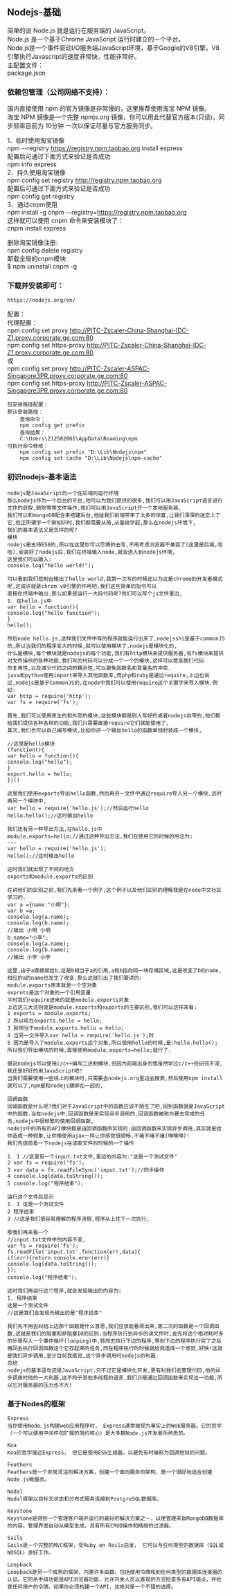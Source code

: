 ﻿## Nodejs-基础
简单的说 Node.js 就是运行在服务端的 JavaScript。	
Node.js 是一个基于Chrome JavaScript 运行时建立的一个平台。	
Node.js是一个事件驱动I/O服务端JavaScript环境，基于Google的V8引擎，V8引擎执行Javascript的速度非常快，性能非常好。		
主配置文件：	
	package.json

### 依赖包管理（公司网络不支持）：			
国内直接使用 npm 的官方镜像是非常慢的，这里推荐使用淘宝 NPM 镜像。		
淘宝 NPM 镜像是一个完整 npmjs.org 镜像，你可以用此代替官方版本(只读)，同步频率目前为 10分钟 一次以保证尽量与官方服务同步。		
			
1、临时使用淘宝镜像		
npm --registry https://registry.npm.taobao.org install express		
配置后可通过下面方式来验证是否成功		
npm info express		
2、持久使用淘宝镜像		
npm config set registry http://registry.npm.taobao.org		
配置后可通过下面方式来验证是否成功		
npm config get registry		
3、通过cnpm使用		
npm install -g cnpm --registry=https://registry.npm.taobao.org		
这样就可以使用 cnpm 命令来安装模块了：		
cnpm install express		
			
删除淘宝镜像注册:		
npm config delete registry		
卸载全局的cnpm模块:		
$ npm uninstall cnpm -g		

### 下载并安装即可：				
	https://nodejs.org/en/			
配置：				
	代理配置：			
	npm config set proxy http://PITC-Zscaler-China-Shanghai-IDC-Z1.proxy.corporate.ge.com:80			
	npm config set https-proxy http://PITC-Zscaler-China-Shanghai-IDC-Z1.proxy.corporate.ge.com:80			
	或			
	npm config set proxy http://PITC-Zscaler-ASPAC-Singapore3PR.proxy.corporate.ge.com:80			
	npm config set https-proxy http://PITC-Zscaler-ASPAC-Singapore3PR.proxy.corporate.ge.com:80			
				
	包安装路径配置：			
	默认安装路径：			
		查询命令：		
		npm config get prefix		
		查询结果：		
		C:\Users\212582861\AppData\Roaming\npm		
	可执行命令修改：			
		npm config set prefix "D:\Lib\Nodejs\npm"		
		npm config set cache "D:\Lib\Nodejs\npm-cache"		

### 初识nodejs-基本语法						
	nodejs是JavaScript的一个在后端的运行环境					
	那么nodejs作为一个后台的平台,他可以为我们提供的很多,我们可以用JavaScript语言进行文件的获取,删除等等文件操作,我们可以用JavaScript开一个本地服务器,					
	我们可以和mongoDB配合来搭建后台,他给我们前端带来了太多的惊喜,让我们深深的迷恋上了它,但正所谓学一个新知识时,我们都需要从简,从基础学起,那么在nodejs环境下,					
	我们的基本语法又是怎样的呢?					
	模块					
	nodejs是支持ES6的,所以在这里你可以尽情的去写,不用考虑浏览器不兼容了(这里是后端,哈哈),安装好了nodejs后,我们在终端输入node,就会进入到nodejs环境,					
	这里我们可以输入:					
	console.log("hello world!");					
						
	可以看到我们控制台输出了hello world,我第一次写的时候还以为这是chrome的开发者模式呢,这或许就是chrom v8引擎的作用吧,我们这些简单的指令可以					
	直接在终端中输出,那么如果是运行一大段代码呢?我们可以写个js文件里边,					
	1. 在hello.js中					
	var hello = function(){					
	console.log("hello function");					
	}					
	hello();					
						
	然后node hello.js,这样我们文件中写的程序就能运行出来了,nodejsshi是基于commonJS的,所以当我们的程序变大的时候,就可以使用模块了,nodejs是模块化的,					
	什么是模块,每个模块就是nodejs的每个功能,我们有http模块来提供服务器,有fs模块来提供对文件操作的各种功能,我们写的代码可以分成一个一个的模块,这样可以提高我们代码					
	的复用性,以及减少代码之间的耦合性,可以避免函数名和变量名的冲突.					
	java和python使用import来导入其他函数库,而php和ruby是通过require,上边也说过,nodejs是基于CommonJS的,在node中我们可以使用require这个关键字来导入模块.例如:					
	var http = require('http');					
	var fs = require('fs');					
						
	首先,我们可以使用原生的和外部的模块,这些模块都是别人写好的或者nodejs自带的,他们都给我们提供各种各样的功能,我们只需要直接require它们就能使用了, 					
	其次,我们也可以自己编写模块,比如你讲一个输出hello的函数单独封装成一个模块,					
						
	//这里是hello模块					
	(function(){					
	var hello = function(){					
	console.log("hello");					
	}					
	export.hello = hello;					
	})()					
						
	这里我们使用exports导出hello函数,然后再另一文件中通过require导入另一个模块,这时再另一个模块中,					
	var hello = require('hello.js');//然后运行hello					
	hello.hello();//这时输出hello					
						
	我们还有另一种导出方法,在hello.js中					
	module.exports=hello;//通过这种导出方法,我们在使用它的时候的用法为:					
	---					
	var hello = require('hello.js');					
	hello();//这时输出hello					
						
	这时我们就出现了不同的地方					
	exports和module.exports的区别					
						
	在讲他们的区别之前,我们先来看一个例子,这个例子以及他们区别的理解我是在node中文社区学习的.					
	var a ={name:"小明"};					
	var b =a;					
	console.log(a.name);					
	console.log(b.name);					
	//输出 小明 小明					
	b.name="小李";					
	console.log(a.name);					
	console.log(b.name);					
	//输出 小李 小李					
						
	这里,由于a直接赋给b,这是b相当于a的引用,a和b指向同一块存储区域,这是改变了b的name,相应的a的name也发生了改变.那么这就引出了我们要讲的:					
	module.exports原本就是一个空对象					
	exprots是这个对象的一个引用变量					
	平时我们require进来的就是module.exports对象					
	上边这三大法则就是module.exports和exports的主要区别,我们可以这样来看:					
	1 exports = module.exports;					
	2 所以现在exports.hello = hello;					
	3 就相当于module.exports.hello = hello;					
	4 当另一文件导入var hello = require('hello.js');时					
	5 因为是导入了module.exports这个对象,所以使用hello的时候,是:hello.hello();					
	所以我们导出模块的时候,直接使用module.exports=hello;就行了.					
						
	据说nodejs可以使用c/c++编写二进制模块,但因为前端出身的我虽然学过c/c++但研究不深,我还是好好的用JavaScript吧!					
	当我们需要使用一些线上的模块时,只需要去nodejs.org里边去搜索,然后使用npm install就可以了,npm是和nodejs捆绑在一起的,					
						
	回调函数					
	回调函数是什么呢?我们对于JavaScript中的函数应该不陌生了吧,回到函数就是JavaScript中的函数.当在nodejs中,回调函数是来实现异步调用的,回调函数被称为要去完成的任务,nodejs中很频繁的使用回调函数,					
	nodejs中的所有的API模块都是由回调函数所实现的.由回调函数来实现异步调用,其实就是给你造成一种假象,让你像使用ajax一样让你感觉很顺畅,不堵不堵不堵(嘿嘿嘿)! 					
	我们先提前看一下nodejs在读取文件的时候的一个操作					
						
	1. 1 //这里有一个input.txt文件,里边的内容为:"这是一个测试文件"					
	2 var fs = require('fs');					
	3 var data = fs.readFileSync('input.txt');//同步操作					
	4 console.log(data.toString());					
	5 console.log("程序结束");					
						
	运行这个文件后显示					
	1. 1 这是一个测试文件					
	2 程序结束					
	3 //这是我们很容易理解的程序流程,程序从上往下一次执行,					
						
	那我们再来看一个					
	//input.txt文件中的内容不变,					
	var fs = require('fs');					
	fs.readFile('input.txt',function(err,data){					
	if(err){return console.eror(err)}					
	console.log(data.toString());					
	});					
	console.log("程序结束");					
						
	这时我们再运行这个程序,就会发现输出的内容为:					
	1. 程序结束					
	这是一个测试文件					
	//这是我们会发现先输出的是"程序结束"					
						
	我们先不用去纠结上边那个函数是什么意思,我们应该能看得出来,第二次的函数是一个回调函数,这就是我们的阻塞和非阻塞IO的区别,当程序执行到异步的读文件时,会先将这个相对耗时多的步骤存入一个事件循环(looping)中,转而去执行下边的程序,等到下边的程序执行完了之后再回去执行回调函数这个它存起来的任务,而在程序执行的时候就给我造成一个感觉,好快!这就是我们异步调用,至少目前我感觉,这个异步调用时nodejs的利器.					
	总结					
	nodejs的基本语句还是JavaScript,只不过它是模块化开发,更有利我们去管理代码,他的异步调用时他的一大利器,这不同于其他多线程的语言,我们只是通过回调函数来实现这一功能,所以它对服务器的压力也不大!					

### 基于Nodes的框架		
	Express			
	当你使用Node.js构建web应用程序时， Express通常被视为事实上的Web服务器。它的哲学（一个可以使用中间件包扩展的简约核心）是大多数Node.js开发者所熟悉的。	
		
	Koa			
	Koa的哲学接近Express， 但它是使用ES6生成器，以避免有时被称为回调地狱的问题。	
		
	Feathers			
	Feathers是一个非常灵活的解决方案，创建一个面向服务的架构，是一个很好地适合创建Node.js微服务。	
		
	Nodal			
	Nodal框架以目标无状态和分布式服务连接到PostgreSQL数据库。	
		
	Keystone			
	Keystone是得到一个管理客户端并运行的最好的解决方案之一，以便管理来自MongoDB数据库的内容。管理界面自动从模型生成，具有所有CRUD操作和精细的过滤器。	
		
	Sails			
	Sails是一个完整的MVC框架，受Ruby on Rails启发， 它可以与任何类型的数据库（SQL或NOSQL）良好工作。	
		
	Loopback			
	Loopback是另一个成熟的框架，内置许多函数，包括使用令牌和到任何类型的数据库连接器的认证。它的杀手级功能是API浏览器功能，允许开发人员以直观的方式检查多有API端点，并检查任何用户的令牌。如果你必须构建一个API，这绝对是一个不错的选择。	


